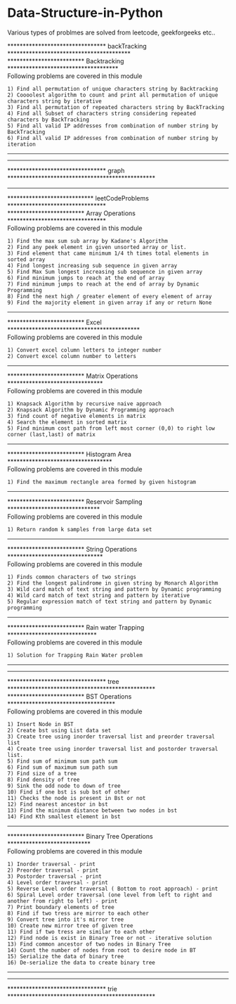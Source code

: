 # Data-Structure-in-Python

Various types of problmes are solved from leetcode, geekforgeeks etc..

******************************** backTracking ****************************************  
  ************************* Backtracking ************************************  
    Following problems are covered in this module
    
    1) Find all permutation of unique characters string by Backtracking
    2) Coooolest algorithm to count and print all permutation of unique characters string by iterative
    3) Find all permutation of repeated characters string by BackTracking
    4) Find all Subset of characters string considering repeated characters by BackTracking
    5) Find all valid IP addresses from combination of number string by BackTracking
    6) Find all valid IP addresses from combination of number string by iteration
    
  ***************************************************************************  
**************************************************************************************  

******************************** graph ************************************************  
**************************************************************************************  

**************************** leetCodeProblems ********************************  
  ************************* Array Operations ********************************  
    Following problems are covered in this module
    
    1) Find the max sum sub array by Kadane's Algorithm
    2) Find any peek element in given unsorted array or list.
    3) Find element that came minimum 1/4 th times total elements in sorted array
    4) Find longest increasing sub sequence in given array
    5) Find Max Sum longest increasing sub sequence in given array
    6) Find minimum jumps to reach at the end of array
    7) Find minimum jumps to reach at the end of array by Dynamic Programming
    8) Find the next high / greater element of every element of array
    9) Find the majority element in given array if any or return None

  ***************************************************************************  
  ************************* Excel *******************************************  
    Following problems are covered in this module
    
    1) Convert excel column letters to integer number
    2) Convert excel column number to letters
    
  ***************************************************************************  
  ************************* Matrix Operations *******************************  
    Following problems are covered in this module
    
    1) Knapsack Algorithm by recursive naive approach
    2) Knapsack Algorithm by Dynamic Programming approach
    3) find count of negative elements in matrix
    4) Search the element in sorted matrix
    5) Find minimum cost path from left most corner (0,0) to right low corner (last,last) of matrix
  
  ***************************************************************************  
  ************************* Histogram Area **********************************  
    Following problems are covered in this module
    
    1) Find the maximum rectangle area formed by given histogram
    
  ***************************************************************************   
  ************************* Reservoir Sampling ******************************  
    Following problems are covered in this module
    
    1) Return random k samples from large data set
    
  ***************************************************************************  
  ************************* String Operations *******************************  
    Following problems are covered in this module
    
    1) Finds common characters of two strings
    2) Find the longest palindrome in given string by Monarch Algorithm
    3) Wild card match of text string and pattern by Dynamic programming
    4) Wild card match of text string and pattern by iterative
    5) Regular expression match of text string and pattern by Dynamic programming
    
  ***************************************************************************  
  ************************* Rain water Trapping *****************************  
    Following problems are covered in this module
    
    1) Solution for Trapping Rain Water problem
    
  ***************************************************************************  
**************************************************************************************  

******************************** tree ************************************************  
 ************************* BST Operations ***********************************  
    Following problems are covered in this module
    
    1) Insert Node in BST
    2) Create bst using List data set
    3) Create tree using inorder traversal list and preorder traversal list
    4) Create tree using inorder traversal list and postorder traversal list.
    5) Find sum of minimum sum path sum
    6) Find sum of maximum sum path sum
    7) Find size of a tree
    8) Find density of tree
    9) Sink the odd node to down of tree
    10) Find if one bst is sub bst of other
    11) Checks the node is present in Bst or not
    12) Find nearest ancestor in bst
    13) Find the minimum distance between two nodes in bst
    14) Find Kth smallest element in bst 

  ****************************************************************************  
  ************************* Binary Tree Operations ***************************  
    Following problems are covered in this module
    
    1) Inorder traversal - print
    2) Preorder traversal - print
    3) Postorder traversal - print
    4) Level order traversal - print
    5) Reverse Level order traversal ( Bottom to root approach) - print
    6) Spiral Level order traversal (one level from left to right and another from right to left) - print
    7) Print boundary elements of tree
    8) Find if two tress are mirror to each other
    9) Convert tree into it's mirror tree  
    10) Create new mirror tree of given tree  
    11) Find if two tress are similar to each other  
    12) Find node is exist in Binary Tree or not - iterative solution   
    13) Find common ancestor of two nodes in Binary Tree  
    14) Count the number of nodes from root to desire node in BT  
    15) Serialize the data of binary tree  
    16) De-serialize the data to create binary tree   

  ***************************************************************************  
************************************************************************************  

******************************** trie ************************************************  
    
